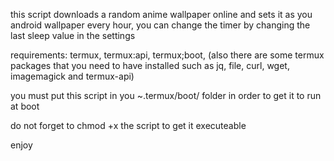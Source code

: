 this script downloads a random anime wallpaper online and sets it as you android wallpaper every hour, you can change the timer by changing the last sleep value in the settings

requirements: termux, termux:api, termux;boot, (also there are some termux packages that you need to have installed such as jq, file, curl, wget, imagemagick and termux-api)

you must put this script in you ~.termux/boot/ folder in order to get it to run at boot

do not forget to chmod +x the script to get it executeable

enjoy
